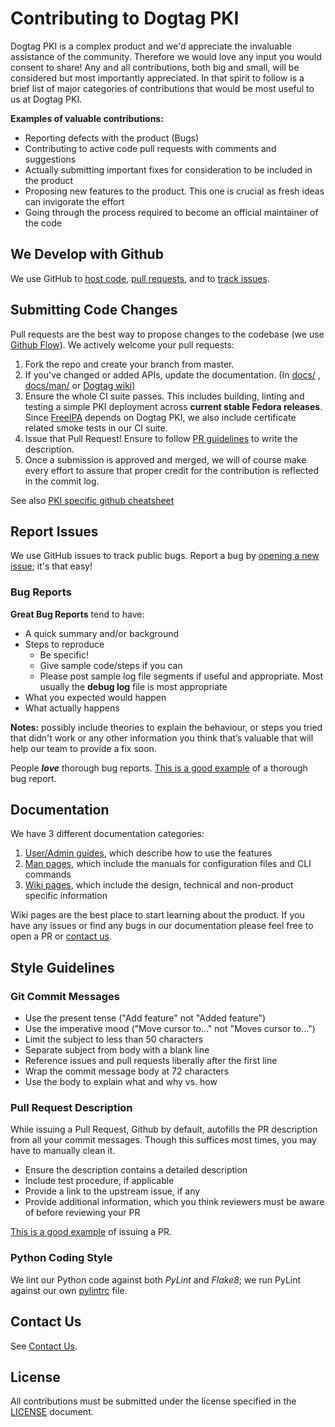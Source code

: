 # Contributing to Dogtag PKI

Dogtag PKI is a complex product and we'd appreciate the invaluable assistance of the community.
Therefore we would love any input you would consent to share! Any and all contributions, both big and small, will be considered but most importantly appreciated. In that spirit to follow is a brief list of major categories of contributions that would be most useful to us at Dogtag PKI.

**Examples of valuable contributions:**

- Reporting defects with the product (Bugs)
- Contributing to active code pull requests with comments and suggestions
- Actually submitting important fixes for consideration to be included in the product
- Proposing new features to the product. This one is crucial as fresh ideas can invigorate the effort
- Going through the process required to become an official maintainer of the code

## We Develop with Github

We use GitHub to [host code](https://github.com/dogtagpki/pki/), [pull requests](https://github.com/dogtagpki/pki/pulls), and to [track issues](https://github.com/dogtagpki/pki/issues).

## Submitting Code Changes

Pull requests are the best way to propose changes to the codebase (we use [Github Flow](https://guides.github.com/introduction/flow/index.html)). We actively welcome your pull requests:

1. Fork the repo and create your branch from master.
2. If you've changed or added APIs, update the documentation. (In [docs/](docs/) , [docs/man/](docs/manuals/) or [Dogtag wiki](https://www.dogtagpki.org))
3. Ensure the whole CI suite passes. This includes building, linting and testing a simple PKI deployment across **current stable Fedora releases**. Since [FreeIPA](https://github.com/freeipa/freeipa) depends on Dogtag PKI, we also include certificate related smoke tests in our CI suite.
4. Issue that Pull Request! Ensure to follow [PR guidelines](#Pull-Request-Description) to write the description.
5. Once a submission is approved and merged, we will of course make every effort to assure that proper credit for the contribution is reflected in the commit log.

See also [PKI specific github cheatsheet](https://www.dogtagpki.org/wiki/GitHub_Pull_Request)

## Report Issues

We use GitHub issues to track public bugs. Report a bug by [opening a new issue](https://github.com/dogtagpki/pki/issues/new/choose); it's that easy!

### Bug Reports

**Great Bug Reports** tend to have:

- A quick summary and/or background
- Steps to reproduce
  - Be specific!
  - Give sample code/steps if you can
  - Please post sample log file segments if useful and appropriate. Most usually the **debug log** file is most appropriate
- What you expected would happen
- What actually happens

**Notes:** possibly include theories to explain the behaviour, or steps you tried that didn't work or any other information you think that’s valuable that will help our team to provide a fix soon.

People ***love*** thorough bug reports. [This is a good example](https://github.com/dogtagpki/pki/issues/3311) of a thorough bug report.

## Documentation

We have 3 different documentation categories:

1. [User/Admin guides](docs/), which describe how to use the features
2. [Man pages](docs/manuals/), which include the manuals for configuration files and CLI commands
3. [Wiki pages](https://www.dogtagpki.org/wiki/PKI_Main_Page), which include the design, technical and non-product specific information

Wiki pages are the best place to start learning about the product. If you have any issues or find any bugs in our documentation please feel free to open a PR or [contact us](#Contact).

## Style Guidelines

### Git Commit Messages

- Use the present tense ("Add feature" not "Added feature")
- Use the imperative mood ("Move cursor to..." not "Moves cursor to...")
- Limit the subject to less than 50 characters
- Separate subject from body with a blank line
- Reference issues and pull requests liberally after the first line
- Wrap the commit message body at 72 characters
- Use the body to explain what and why vs. how

### Pull Request Description

While issuing a Pull Request, Github by default, autofills the PR description from all your commit messages. Though this suffices most times, you may have to manually clean it.

- Ensure the description contains a detailed description
- Include test procedure, if applicable
- Provide a link to the upstream issue, if any
- Provide additional information, which you think reviewers must be aware of before reviewing your PR

[This is a good example](https://github.com/dogtagpki/pki/pull/471) of issuing a PR.

### Python Coding Style

We lint our Python code against both *PyLint* and *Flake8*; we run PyLint against our own [pylintrc](tests/pylintrc) file.

## Contact Us

See [Contact Us](https://github.com/dogtagpki/pki/wiki/Contact-Us).

## License

All contributions must be submitted under the license specified in the [LICENSE](LICENSE) document.
